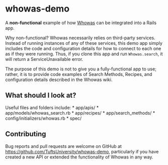 # whowas-demo

A **non-functional** example of how [Whowas](https://github.com/TuftsUniversity/whowas) can be integrated into a Rails app.

Why non-functional?  Whowas necessarily relies on third-party services.  Instead of running instances of any of these services, this demo app simply includes the code and configuration details for how to connect to each one as if they were running.  Thus, if you clone this app and run `Whowas.search`, it will return a ServiceUnavailable error.

The purpose of this demo is not to give you a fully-functional app to use; rather, it is to provide code examples of Search Methods, Recipes, and configuration details described in the Whowas wiki.

## What should I look at?

Useful files and folders include:
    * app/apis/
    * app/models/whowas_search.rb
    * app/recipes/
    * app/search_methods/
    * config/initializers/whowas.rb
    * spec/

## Contributing

Bug reports and pull requests are welcome on GitHub at https://github.com/TuftsUniversity/whowas-demo, particularly if you have created a new API or extended the functionality of Whowas in any way.